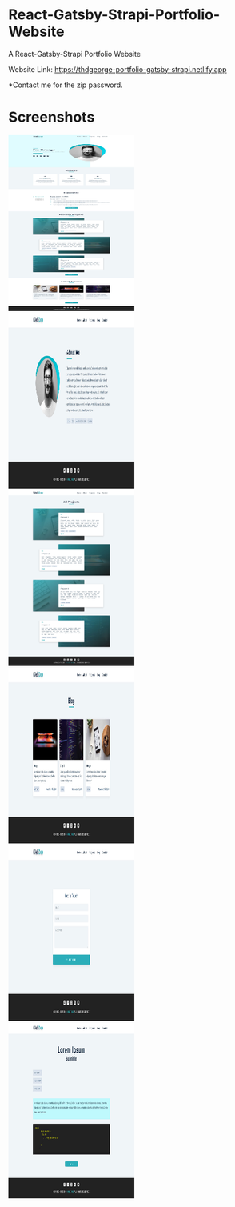 # React-Gatsby-Strapi-Portfolio-Website

A React-Gatsby-Strapi Portfolio Website

Website Link:
https://thdgeorge-portfolio-gatsby-strapi.netlify.app

\*Contact me for the zip password.

# Screenshots

<img src="https://github.com/thdgeorge/React-Gatsby-Strapi-Portfolio-Website/blob/main/Screenshots/Screenshot%201.jpg" width="252" height="352" /> <img src="https://github.com/thdgeorge/React-Gatsby-Strapi-Portfolio-Website/blob/main/Screenshots/Screenshot%202.jpg" width="252" height="352" /> <img src="https://github.com/thdgeorge/React-Gatsby-Strapi-Portfolio-Website/blob/main/Screenshots/Screenshot%203.jpg" width="252" height="352" /> <img src="https://github.com/thdgeorge/React-Gatsby-Strapi-Portfolio-Website/blob/main/Screenshots/Screenshot%204.jpg" width="252" height="352" /> <img src="https://github.com/thdgeorge/React-Gatsby-Strapi-Portfolio-Website/blob/main/Screenshots/Screenshot%205.jpg" width="252" height="352" /> <img src="https://github.com/thdgeorge/React-Gatsby-Strapi-Portfolio-Website/blob/main/Screenshots/Screenshot%206.jpg" width="252" height="352" />
